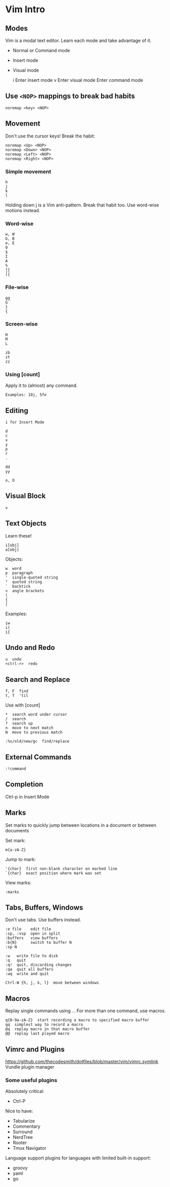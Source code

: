 # Vim Intro


## Modes

Vim is a modal text editor. Learn each mode and take advantage of it.

* Normal or Command mode
* Insert mode
* Visual mode

    i      Enter insert mode
    v      Enter visual mode
    <Esc>  Enter command mode


## Use `<NOP>` mappings to break bad habits

    noremap <key> <NOP>


## Movement

Don't use the cursor keys! Break the habit:

    noremap <Up> <NOP>
    noremap <Down> <NOP>
    noremap <Left> <NOP>
    noremap <Right> <NOP>


### Simple movement

    h
    j
    k
    l

Holding down j is a Vim anti-pattern.
Break that habit too. Use word-wise motions instead.

### Word-wise

    w, W
    b, B
    e, E
    0
    $
    I
    A
    %
    ]}
    [{

### File-wise

    gg
    G
    }
    {

### Screen-wise

    H
    M
    L

    zb
    zt
    zz

### Using [count]

Apply it to (almost) any command.

    Examples: 10j, 5fe


## Editing

    i for Insert Mode

    d
    c
    x
    y
    p
    r
    .

    dd
    yy

    o, O


## Visual Block

    v


## Text Objects

Learn these!

    i[obj]
    a[obj]

Objects:

    w  word
    p  paragraph
    '  single-quoted string
    "  quoted string
    `  backtick
    <  angle brackets
    (
    {
    [

Examples:

    iw
    i(
    i{


## Undo and Redo

    u  undo
    <ctrl-r>  redo


## Search and Replace

    f, F  find
    t, T  'til

Use with [count]

    *  search word under cursor
    /  search
    ?  search up
    n  move to next match
    N  move to previous match

    :%s/old/new/gc  find/replace


## External Commands


    :!command


## Completion

Ctrl-p in Insert Mode


## Marks

Set marks to quickly jump between locations in a document or between documents

Set mark:

    m{a-zA-Z}

Jump to mark:

    '{char}  first non-blank character on marked line
    `{char}  exact position where mark was set

View marks:

    :marks


## Tabs, Buffers, Windows

Don't use tabs. Use buffers instead.

    :e file    edit file
    :sp, :vsp  open in split
    :buffers   view buffers
    :b{N}      switch to buffer N
    :sp N

    :w   write file to disk
    :q   quit
    :q!  quit, discarding changes
    :qa  quit all buffers
    :wq  write and quit

    Ctrl-W {h, j, k, l}  move between windows


## Macros

Replay single commands using `.`. For more than one command, use macros.

    q{0-9a-zA-Z}  start recording a macro to specified macro buffer
    qq  simplest way to record a macro
    @q  replay macro in that macro buffer
    @@  replay last played macro


## Vimrc and Plugins

https://github.com/thecodesmith/dotfiles/blob/master/vim/vimrc.symlink
Vundle plugin manager

### Some useful plugins

Absolutely critical:

* Ctrl-P

Nice to have:

* Tabularize
* Commentary
* Surround
* NerdTree
* Rooter
* Tmux Navigator

Language support plugins for languages with limited built-in support:

* groovy
* yaml
* go
